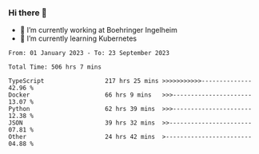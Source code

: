 ### Hi there 👋
- 🔭 I’m currently working at Boehringer Ingelheim
- 🌱 I’m currently learning Kubernetes

 
<!--START_SECTION:waka-->

```text
From: 01 January 2023 - To: 23 September 2023

Total Time: 506 hrs 7 mins

TypeScript                 217 hrs 25 mins >>>>>>>>>>>--------------   42.96 %
Docker                     66 hrs 9 mins   >>>----------------------   13.07 %
Python                     62 hrs 39 mins  >>>----------------------   12.38 %
JSON                       39 hrs 32 mins  >>-----------------------   07.81 %
Other                      24 hrs 42 mins  >------------------------   04.88 %
```

<!--END_SECTION:waka-->

 
